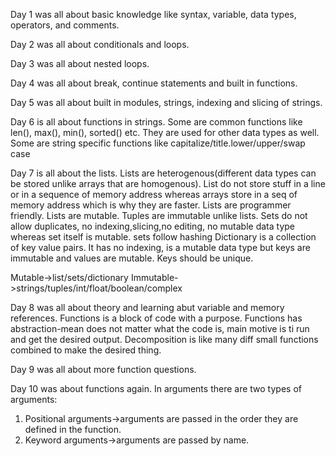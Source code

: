 Day 1 was all about basic knowledge like syntax, variable, data types, operators, and comments.

Day 2 was all about conditionals and loops.

Day 3 was all about nested loops.

Day 4 was all about break, continue statements and built in functions.

Day 5 was all about built in modules, strings, indexing and slicing of strings.

Day 6 is all about functions in strings.
Some are common functions like len(), max(), min(), sorted() etc. They are used for other data types as well.
Some are string specific functions like capitalize/title.lower/upper/swap case

Day 7 is all about the lists. Lists are heterogenous(different data types can be stored unlike arrays that are homogenous).
List do not store stuff in a line or in a sequence of memory address whereas arrays store in a seq of memory address which is why they are faster.
Lists are programmer friendly.
Lists are mutable.
Tuples are immutable unlike lists.
Sets do not allow duplicates, no indexing,slicing,no editing, no mutable data type whereas set itself is mutable.
sets follow hashing
Dictionary is a collection of key value pairs.
It has no indexing, is a mutable data type but keys are immutable and values are mutable. Keys should be unique.

Mutable->list/sets/dictionary
Immutable->strings/tuples/int/float/boolean/complex

Day 8 was all about theory and learning abut variable and memory references.
Functions is a block of code with a purpose.
Functions has abstraction-mean does not matter what the code is, main motive is ti run and get the desired output. Decomposition is like many diff small functions combined to make the desired thing.

Day 9 was all about more function questions.

Day 10 was about functions again.
In arguments there are two types of arguments:
1. Positional arguments->arguments are passed in the order they are defined in the function.
2. Keyword arguments->arguments are passed by name.